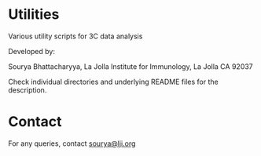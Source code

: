 # Utilities
Various utility scripts for 3C data analysis

Developed by:

Sourya Bhattacharyya, La Jolla Institute for Immunology, La Jolla CA 92037

Check individual directories and underlying README files for the description.

Contact
=======

For any queries, contact sourya@lji.org

